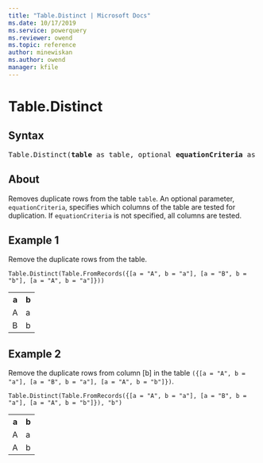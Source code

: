 ```yaml
---
title: "Table.Distinct | Microsoft Docs"
ms.date: 10/17/2019
ms.service: powerquery
ms.reviewer: owend
ms.topic: reference
author: minewiskan
ms.author: owend
manager: kfile
---
```

# Table.Distinct

## Syntax

<pre>
Table.Distinct(<b>table</b> as table, optional <b>equationCriteria</b> as any) as table
</pre>
  
## About  
Removes duplicate rows from the table `table`. An optional parameter, `equationCriteria`, specifies which columns of the table are tested for duplication. If `equationCriteria` is not specified, all columns are tested.

## Example 1
Remove the duplicate rows from the table.

```powerquery-m
Table.Distinct(Table.FromRecords({[a = "A", b = "a"], [a = "B", b = "b"], [a = "A", b = "a"]}))
```

<table> <tr> <th>a</th> <th>b</th> </tr> <tr> <td>A</td> <td>a</td> </tr> <tr> <td>B</td> <td>b</td> </tr> </table>

## Example 2
Remove the duplicate rows from column [b] in the table `({[a = "A", b = "a"], [a = "B", b = "a"], [a = "A", b = "b"]})`.

```powerquery-m
Table.Distinct(Table.FromRecords({[a = "A", b = "a"], [a = "B", b = "a"], [a = "A", b = "b"]}), "b")
```

<table> <tr> <th>a</th> <th>b</th> </tr> <tr> <td>A</td> <td>a</td> </tr> <tr> <td>A</td> <td>b</td> </tr> </table>
